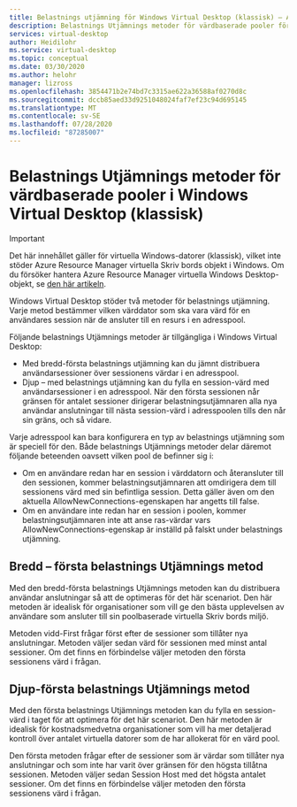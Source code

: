```yaml
---
title: Belastnings utjämning för Windows Virtual Desktop (klassisk) – Azure
description: Belastnings Utjämnings metoder för värdbaserade pooler för en Windows-miljö med virtuella skriv bord.
services: virtual-desktop
author: Heidilohr
ms.service: virtual-desktop
ms.topic: conceptual
ms.date: 03/30/2020
ms.author: helohr
manager: lizross
ms.openlocfilehash: 3854471b2e74bd7c3315ae622a36588af0270d8c
ms.sourcegitcommit: dccb85aed33d9251048024faf7ef23c94d695145
ms.translationtype: MT
ms.contentlocale: sv-SE
ms.lasthandoff: 07/28/2020
ms.locfileid: "87285007"
---
```

# <a name="host-pool-load-balancing-methods-in-windows-virtual-desktop-classic"></a>Belastnings Utjämnings metoder för värdbaserade pooler i Windows Virtual Desktop (klassisk)

>[!IMPORTANT]
>Det här innehållet gäller för virtuella Windows-datorer (klassisk), vilket inte stöder Azure Resource Manager virtuella Skriv bords objekt i Windows. Om du försöker hantera Azure Resource Manager virtuella Windows Desktop-objekt, se [den här artikeln](../host-pool-load-balancing.md).

Windows Virtual Desktop stöder två metoder för belastnings utjämning. Varje metod bestämmer vilken värddator som ska vara värd för en användares session när de ansluter till en resurs i en adresspool.

Följande belastnings Utjämnings metoder är tillgängliga i Windows Virtual Desktop:

- Med bredd-första belastnings utjämning kan du jämnt distribuera användarsessioner över sessionens värdar i en adresspool.
- Djup – med belastnings utjämning kan du fylla en session-värd med användarsessioner i en adresspool. När den första sessionen når gränsen för antalet sessioner dirigerar belastningsutjämnaren alla nya användar anslutningar till nästa session-värd i adresspoolen tills den når sin gräns, och så vidare.

Varje adresspool kan bara konfigurera en typ av belastnings utjämning som är speciell för den. Både belastnings Utjämnings metoder delar däremot följande beteenden oavsett vilken pool de befinner sig i:

- Om en användare redan har en session i värddatorn och återansluter till den sessionen, kommer belastningsutjämnaren att omdirigera dem till sessionens värd med sin befintliga session. Detta gäller även om den aktuella AllowNewConnections-egenskapen har angetts till false.
- Om en användare inte redan har en session i poolen, kommer belastningsutjämnaren inte att anse ras-värdar vars AllowNewConnections-egenskap är inställd på falskt under belastnings utjämning.

## <a name="breadth-first-load-balancing-method"></a>Bredd – första belastnings Utjämnings metod

Med den bredd-första belastnings Utjämnings metoden kan du distribuera användar anslutningar så att de optimeras för det här scenariot. Den här metoden är idealisk för organisationer som vill ge den bästa upplevelsen av användare som ansluter till sin poolbaserade virtuella Skriv bords miljö.

Metoden vidd-First frågar först efter de sessioner som tillåter nya anslutningar. Metoden väljer sedan värd för sessionen med minst antal sessioner. Om det finns en förbindelse väljer metoden den första sessionens värd i frågan.

## <a name="depth-first-load-balancing-method"></a>Djup-första belastnings Utjämnings metod

Med den första belastnings Utjämnings metoden kan du fylla en session-värd i taget för att optimera för det här scenariot. Den här metoden är idealisk för kostnadsmedvetna organisationer som vill ha mer detaljerad kontroll över antalet virtuella datorer som de har allokerat för en värd pool.

Den första metoden frågar efter de sessioner som är värdar som tillåter nya anslutningar och som inte har varit över gränsen för den högsta tillåtna sessionen. Metoden väljer sedan Session Host med det högsta antalet sessioner. Om det finns en förbindelse väljer metoden den första sessionens värd i frågan.
